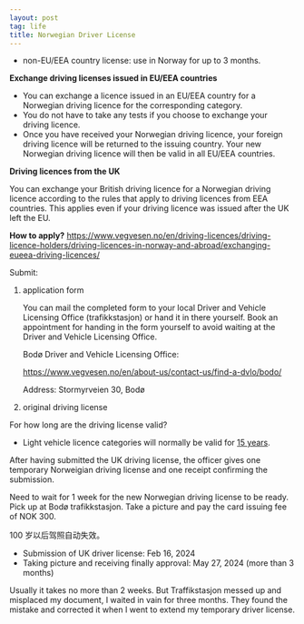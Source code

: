 ```yaml
---
layout: post
tag: life
title: Norwegian Driver License
---
```


- non-EU/EEA country license: use in Norway for up to 3 months.

**Exchange driving licenses issued in EU/EEA countries**

- You can exchange a licence issued in an EU/EEA country for a Norwegian driving licence for the corresponding category.
- You do not have to take any tests if you choose to exchange your driving licence.
- Once you have received your Norwegian driving licence, your foreign driving licence will be returned to the issuing country. Your new Norwegian driving licence will then be valid in all EU/EEA countries.

**Driving licences from the UK**

You can exchange your British driving licence for a Norwegian driving licence according to the rules that apply to driving licences from EEA countries. This applies even if your driving licence was issued after the UK left the EU.

**How to apply?** 
<https://www.vegvesen.no/en/driving-licences/driving-licence-holders/driving-licences-in-norway-and-abroad/exchanging-eueea-driving-licences/>

Submit:
1. application form

   You can mail the completed form to your local Driver and Vehicle Licensing Office (trafikkstasjon) or hand it in there yourself. Book an appointment for handing in the form yourself to avoid waiting at the Driver and Vehicle Licensing Office.

   Bodø Driver and Vehicle Licensing Office:

   <https://www.vegvesen.no/en/about-us/contact-us/find-a-dvlo/bodo/>

   Address: Stormyrveien 30, Bodø

2. original driving license



For how long are the driving license valid?

- Light vehicle licence categories will normally be valid for <u>15 years</u>.


After having submitted the UK driving license, the officer gives one temporary Norweigian driving license and one receipt confirming the submission.

Need to wait for 1 week for the new Norwegian driving license to be ready. Pick up at Bodø trafikkstasjon. Take a picture and pay the card issuing fee of NOK 300.

100 岁以后驾照自动失效。



- Submission of UK driver license: Feb 16, 2024
- Taking picture and receiving finally approval: May 27, 2024 (more than 3 months)

Usually it takes no more than 2 weeks. But Traffikstasjon messed up and misplaced my document, I waited in vain for three months. They found the mistake and corrected it when I went to extend my temporary driver license.













